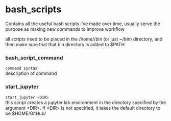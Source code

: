 # bash_scripts

Contains all the useful bash scripts i've made over time, usually serve the purpose as making new commands to improve workflow

all scripts need to be placed in the /home/<usr>/bin (or just ~/bin) directory, and then make sure that that bin directory is added to $PATH

### bash_script_command
`command syntax` \
description of command

### start_jupyter
`start_jupyter <DIR>` \
this script creates a jupyter lab environment in the directory specified by the argument \<DIR>. If \<DIR> is not specified, it takes the default directory to be $HOME/GitHub/
